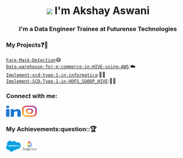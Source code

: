 <h1 align="center"><img src="https://www.animatedimages.org/data/media/523/animated-hello-image-0007.gif" width="30px"> I'm Akshay Aswani</h1>
<h3 align="center">I'm a Data Engineer Trainee at Futurense Technologies</h3>


### My Projects:question::rocket:
<code>[Face-Mask-Detection](https://github.com/aaswani365/Face-Mask-Detection)</code>:mask:     
<code>[Data-warehouse-for-e-commerce-in-HIVE-using-AWS](https://github.com/chandrikadeb7/Face-Mask-Detection)</code>:☁️   
<code>[Implement-scd-type-1-in-informatica](https://github.com/aaswani365/Implement-scd-type-1-in-informatica)</code>:🧑‍💻    
<code>[Implement-SCD-Type-1-in-HDFS_SQOOP_HIVE](https://github.com/aaswani365/Implement-SCD-Type-1-in-HDFS_SQOOP_HIVE)</code>:🧑‍💻      

<h3 align="left">Connect with me:</h3>
<p align="left">
<a href="https://www.linkedin.com/in/akshay-aswani-ikka" target="blank"><img align="center" src="https://github.com/aaswani365/aaswani365/blob/main/src/images/icons/Social/linked-in-alt.svg" alt="aaswani365" height="30" width="40" /></a>
<a href="https://www.instagram.com/_akki_2089_" target="blank"><img align="center" src="https://github.com/aaswani365/aaswani365/blob/main/src/images/icons/Social/instagram.svg" alt="aaswani365" height="30" width="40" /></a>
</p>

<h3 align="left">My Achievements:question::🏆</h3>
<p align="left">
<a href="https://trailblazer.me/id/akki2089" target="blank"><img align="center" src="https://github.com/aaswani365/aaswani365/blob/main/src/images/icons/Social/salesforca.svg" alt="aaswani365" height="30" width="40" /></a>
<a href="https://www.cloudskillsboost.google/public_profiles/db99eb93-fc0b-46d7-bd30-4ad1c229aa8b" target="blank"><img align="center" src="https://github.com/aaswani365/aaswani365/blob/main/src/images/icons/Social/google_cloud.svg" alt="aaswani365" height="30" width="40" /></a>
